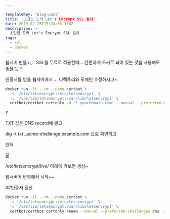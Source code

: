 ```yaml
---

templateKey: 'blog-post'
title: '초간단 도커 Let's Encrypt SSL 설치'
date: 2019-02-25T15:24:53.100Z
description: >-
  초간단 도커 Let's Encrypt SSL 설치
tags:
  - ssl
  - docker
---
```


웹서버 만들고,.. SSL를 무료로 적용할때... 간편하게 도커로 되어 있는 것을 사용해도 좋을 듯 ^


인증서를 받을 웹서버에서 ... 디렉토리와 도메인 수정하시고~

```bash
docker run -it --rm --name certbot \
  -v '/etc/letsencrypt:/etc/letsencrypt' \
  -v '/var/lib/letsencrypt:/var/lib/letsencrypt' \
  certbot/certbot certonly -d '*.yourdomain.com' --manual --preferred-challenges dns --server https://acme-v02.api.letsencrypt.org/directory
```

Y

TXT 값은 DNS record에 넣고

dig -t txt _acme-challenge.example.com
으로 확인하고

엔터

끝

/etc/letsencrypt/live/ 아래에 가보면 생성~


웹서버에 반영해서 시작~~

##인증서 갱신

```bash
docker run -it --rm --name certbot \
  -v '/etc/letsencrypt:/etc/letsencrypt' \
  -v '/var/lib/letsencrypt:/var/lib/letsencrypt' \
  certbot/certbot certonly renew --manual --preferred-challenges dns --server https://acme-v02.api.letsencrypt.org/directory
```




